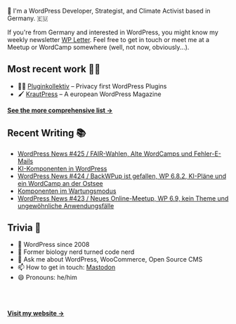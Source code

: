 👋 I'm a WordPress Developer, Strategist, and Climate Activist based in Germany. 🇪🇺

If you're from Germany and interested in WordPress, you might know my weekly newsletter [WP Letter](https://wpletter.de/). Feel free to get in touch or meet me at a Meetup or WordCamp somewhere (well, not now, obviously...).


## Most recent work 👷‍♂️

- 👨‍💻 [Pluginkollektiv](https://github.com/pluginkollektiv) – Privacy first WordPress Plugins
- 🖌️ [KrautPress](https://kraut.press) – A european WordPress Magazine

**[See the more comprehensive list &rarr;](https://simonkraft.com/what-i-do)**


## Recent Writing 📚

<!-- BLOG-POST-LIST:START -->
- [WordPress News #425 / FAIR-Wahlen, Alte WordCamps und Fehler-E-Mails](https://feed.kraut.press/link/14399/17104876/425)
- [KI-Komponenten in WordPress](https://www.wppodcast.de/podcast/ki-komponenten-in-wordpress/)
- [WordPress News #424 / BackWPup ist gefallen, WP 6.8.2, KI-Pläne und ein WordCamp an der Ostsee](https://feed.kraut.press/link/14399/17100763/424)
- [Komponenten im Wartungsmodus](https://www.wppodcast.de/podcast/komponenten-im-wartungsmodus-2/)
- [WordPress News #423 / Neues Online-Meetup, WP 6.9, kein Theme und ungewöhnliche Anwendungsfälle](https://feed.kraut.press/link/14399/17092517/423)
<!-- BLOG-POST-LIST:END -->


## Trivia 🤪

- 👴 WordPress since 2008
- 🌱 Former biology nerd turned code nerd
- 💬 Ask me about WordPress, WooCommerce, Open Source CMS
- 📫 How to get in touch: [Mastodon](https://dewp.space/@simon)
- 😄 Pronouns: he/him

<br/><br/><br/>
**[Visit my website &rarr;](https://simonkraft.com/hi)**